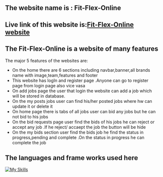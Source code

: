 ## The website name is :  Fit-Flex-Online
## Live link of this website is:[Fit-Flex-Online website ](https://fitness-traker-ff4bf.web.app)

## The  Fit-Flex-Online is a website of many features

The major 5 features of the websites are:
* On the home there are 6 sections including navbar,banner,all brands name with image,team,features and footer
* This website has logIn and register page .Anyone can go to register page from login page also vice vasa
* On add  jobs page the user that login the website can add a job which will be stored in database.
* On the my posts jobs user can find his/her posted jobs where hw can update it or delete it
* On home page there is tabs of all jobs user can bid any jobs but he can not bid to his jobs
* On the bid requests page user find the bids of his jobs he can reject or accept any job .If he reject/ accaept the job the button will be hide
* On the my bids section user find the bids job he find the status in progress,pending and complete .On the status in progress he can complete  the job

## The languages and frame works used here
 [![My Skills](https://skillicons.dev/icons?i=js,html,css,firebase,express,mongodb,nodejs)](https://skillicons.dev)